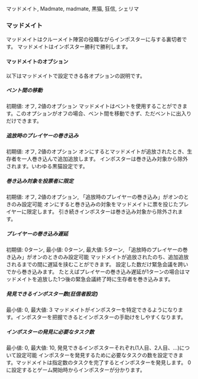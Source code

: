 マッドメイト, Madmate, madmate, 黒猫, 狂信, シェリマ

### マッドメイト
マッドメイトはクルーメイト陣営の役職ながらインポスターに与する裏切者です。
マッドメイトはインポスター勝利で勝利します。

#### マッドメイトのオプション
以下はマッドメイトで設定できる各オプションの説明です。

##### ベント間の移動
初期値: オフ, 2値のオプション
マッドメイトはベントを使用することができます。このオプションがオフの場合、ベント間を移動できず、ただベントに出入りだけできます。

##### 追放時のプレイヤーの巻き込み
初期値: オフ, 2値のオプション
オンにするとマッドメイトが追放されたとき、生存者を一人巻き込んで追加追放します。
インポスターは巻き込み対象から除外されます。いわゆる黒猫設定です。

##### 巻き込み対象を投票者に限定
初期値: オフ, 2値のオプション, 「追放時のプレイヤーの巻き込み」がオンのときのみ設定可能
オンにすると巻き込みの対象をマッドメイトに票を投じたプレイヤーに限定します。
引き続きインポスターは巻き込み対象から除外されます。

##### プレイヤーの巻き込み遅延
初期値: 0ターン, 最小値: 0ターン, 最大値: 5ターン, 「追放時のプレイヤーの巻き込み」がオンのときのみ設定可能
マッドメイトが追放されたのち、追加追放されるまでの間に遅延を挟むことができます。
設定した数だけ緊急会議を跨いでから巻き込みます。
たとえばプレイヤーの巻き込み遅延が1ターンの場合はマッドメイトを追放した1つ後の緊急会議終了時に生存者を巻き込みます。

##### 発見できるインポスター数(狂信者設定)
最小値: 0, 最大値: 3
マッドメイトがインポスターを特定できるようになります。インポスターを把握できるとインポスターの手助けをしやすくなります。

##### インポスターの発見に必要なタスク数
最小値: 0, 最大値: 10, 発見できるインポスターそれぞれ(1人目、2人目、...)について設定可能
インポスターを発見するために必要なタスクの数を設定できます。マッドメイトは指定数のタスクを完了するとインポスターを発見します。
0に設定するとゲーム開始時からインポスターが分かります。
